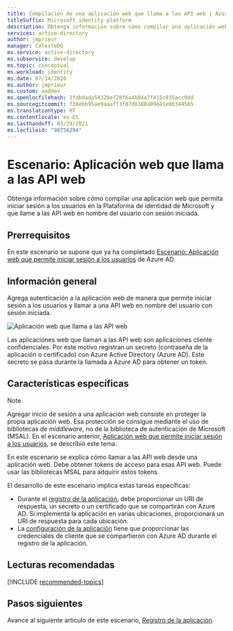 ```yaml
---
title: Compilación de una aplicación web que llama a las API web | Azure
titleSuffix: Microsoft identity platform
description: Obtenga información sobre cómo compilar una aplicación web que llame a API web (información general)
services: active-directory
author: jmprieur
manager: CelesteDG
ms.service: active-directory
ms.subservice: develop
ms.topic: conceptual
ms.workload: identity
ms.date: 07/14/2020
ms.author: jmprieur
ms.custom: aaddev
ms.openlocfilehash: 1fdbdada54320ef28f6a4b04a7f415c835acc9dd
ms.sourcegitcommit: f28ebb95ae9aaaff3f87d8388a09b41e0b3445b5
ms.translationtype: HT
ms.contentlocale: es-ES
ms.lasthandoff: 03/29/2021
ms.locfileid: "98756294"
---
```

# <a name="scenario-a-web-app-that-calls-web-apis"></a>Escenario: Aplicación web que llama a las API web

Obtenga información sobre cómo compilar una aplicación web que permita iniciar sesión a los usuarios en la Plataforma de identidad de Microsoft y que llame a las API web en nombre del usuario con sesión iniciada.

## <a name="prerequisites"></a>Prerrequisitos

En este escenario se supone que ya ha completado [Escenario: Aplicación web que permite iniciar sesión a los usuarios](scenario-web-app-sign-user-overview.md) de Azure AD.

## <a name="overview"></a>Información general

Agrega autenticación a la aplicación web de manera que permite iniciar sesión a los usuarios y llamar a una API web en nombre del usuario con sesión iniciada.

![Aplicación web que llama a las API web](./media/scenario-webapp/web-app.svg)

Las aplicaciones web que llaman a las API web son aplicaciones cliente confidenciales.
Por este motivo registran un secreto (contraseña de la aplicación o certificado) con Azure Active Directory (Azure AD). Este secreto se pasa durante la llamada a Azure AD para obtener un token.

## <a name="specifics"></a>Características específicas

> [!NOTE]
> Agregar inicio de sesión a una aplicación web consiste en proteger la propia aplicación web. Esa protección se consigue mediante el uso de bibliotecas de *middleware*, no de la biblioteca de autenticación de Microsoft (MSAL). En el escenario anterior, [Aplicación web que permite iniciar sesión a los usuarios](scenario-web-app-sign-user-overview.md), se describió este tema.
>
> En este escenario se explica cómo llamar a las API web desde una aplicación web. Debe obtener tokens de acceso para esas API web. Puede usar las bibliotecas MSAL para adquirir estos tokens.

El desarrollo de este escenario implica estas tareas específicas:

- Durante el [registro de la aplicación](scenario-web-app-call-api-app-registration.md), debe proporcionar un URI de respuesta, un secreto o un certificado que se compartirán con Azure AD. Si implementa la aplicación en varias ubicaciones, proporcionará un URI de respuesta para cada ubicación.
- La [configuración de la aplicación](scenario-web-app-call-api-app-configuration.md) tiene que proporcionar las credenciales de cliente que se compartieron con Azure AD durante el registro de la aplicación.

## <a name="recommended-reading"></a>Lecturas recomendadas

[!INCLUDE [recommended-topics](../../../includes/active-directory-develop-scenarios-prerequisites.md)]

## <a name="next-steps"></a>Pasos siguientes

Avance al siguiente artículo de este escenario, [Registro de la aplicación](scenario-web-app-call-api-app-registration.md).